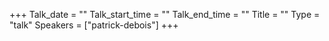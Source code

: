 +++
Talk_date = ""
Talk_start_time = ""
Talk_end_time = ""
Title = ""
Type = "talk"
Speakers = ["patrick-debois"]
+++


